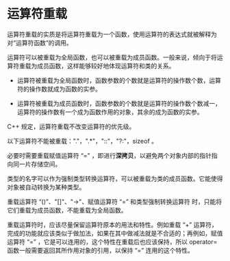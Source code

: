 # 运算符重载

运算符重载的实质是将运算符重载为一个函数，使用运算符的表达式就被解释为对“运算符函数”的调用。

运算符可以被重载为全局函数，也可以被重载为成员函数。一般来说，倾向于将运算符重载为成员函数，这样能够较好地体现运算符和类的关系。   

- 运算符被重载为全局函数时，函数参数的个数就是运算符的操作数个数，运算符的操作数就成为函数的实参。

- 运算符被重载为成员函数时，函数参数的个数就是运算符的操作数个数减一，运算符的操作数有一个成为函数作用的对象，其余的成为函数的实参。

C++ 规定，运算符重载不改变运算符的优先级。

以下运算符不能被重载："."，".*"，"::"，"?:"，sizeof 。

必要时需要重载赋值运算符 “=” ，即进行**深拷贝**，以避免两个对象内部的指针指向同一片存储空间。

类型的名字可以作为强制类型转换运算符，可以被重载为类的成员函数。它能使得对象被自动转换为某种类型。

重载运算符 “()”、"[]"、"->"、赋值运算符 “=” 和类型强制转换运算符 时，只能将它们重载为成员函数，不能重载为全局函数。

重载运算符时，应该尽量保留运算符原本的用法和特性。例如重载 “+” 运算符，完成的功能就应该类似于做加法，如果在其中做减法就是不合适的；再例如，赋值运算符 “=”  ，它是可以连用的，这个特性在重载后也应该保持，所以 operator= 函数一般需要返回其所作用对象的引用，以保持 “=” 连用的这个特性。